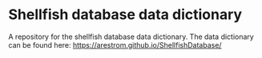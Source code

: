 # Shellfish database data dictionary

A repository for the shellfish database data dictionary. The data dictionary can be found here: https://arestrom.github.io/ShellfishDatabase/